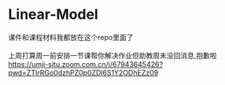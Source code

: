 # Linear-Model
课件和课程材料我都放在这个repo里面了 <br>  
上周打算周一前安排一节课帮你解决作业但助教周末没回消息,抱歉啦 <br>
https://umji-sjtu.zoom.com.cn/j/67943645426?pwd=ZTIrRGo0dzhPZ0p0ZDl6S1Y2ODhEZz09
